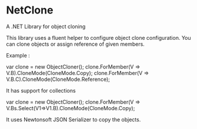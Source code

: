 # NetClone
A .NET Library for object cloning

This library uses a fluent helper to configure object clone configuration. You can clone objects or assign reference of given members.

Example :

var clone = new ObjectCloner<A>();
clone.ForMember(V => V.B).CloneMode(CloneMode.Copy);
clone.ForMember(V => V.B.C).CloneMode(CloneMode.Reference);

It has support for collections

var clone = new ObjectCloner<A>();
clone.ForMember(V => V.Bs.Select(V1=>V1.B).CloneMode(CloneMode.Copy);


It uses Newtonsoft JSON Serializer to copy the objects. 
